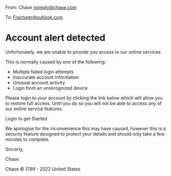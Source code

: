 From: Chase <noreply@chase.com>

To: Fracturer@outlook.com

# Account alert detected

	

Unfortunately, we are unable to provide you access to our online services.





This is normally caused by one of the following:

   - Multiple failed login attempts
   - Inaccurate account information
   - Unusual account activity
   - Login from an unrecognized device



Please login to your account by clicking the link below which will allow you to restore full access. Until you do so you will not be able to access any of our online service features.

Login to get Started <link> 	 



We apologise for the inconvenience this may have caused, however this is a security feature designed to protect your details and should only take a few minutes to complete.

Sincerly,

Chase




	
Chase © 1799 - 2022
United States

	
